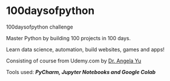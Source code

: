 # 100daysofpython
100daysofpython challenge


Master Python by building 100 projects in 100 days. 

Learn data science, automation, build websites, games and apps!

Consisting of course from Udemy.com  by [Dr. Angela Yu](https://www.udemy.com/course/100-days-of-code/)


Tools used: ***PyCharm, Jupyter Notebooks and Google Colab***
